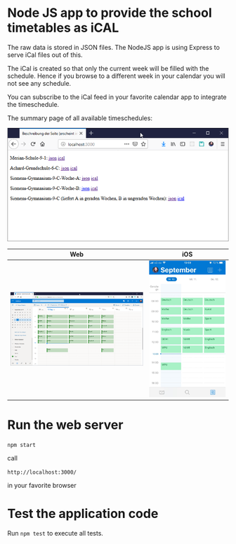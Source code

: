 # Node JS app to provide the school timetables as iCAL

The raw data is stored in JSON files. The NodeJS app is using Express to serve iCal files out of this.

The iCal is created so that only the current week will be filled with the schedule.
Hence if you browse to a different week in your calendar you will not see any schedule.

You can subscribe to the iCal feed in your favorite calendar app to integrate the timeschedule.

The summary page of all available timeschedules:

![schedules](./images/icals.png)

Web | iOS
--- | ---
![web](./images/outlook.png) | ![ios](./images/outlook-ios.jpeg)

# Run the web server

`npm start`

call

`http://localhost:3000/`

in your favorite browser

# Test the application code

Run `npm test` to execute all tests.

[1]: https://semaphoreci.com/community/tutorials/getting-started-with-node-js-and-mocha
[2]: https://www.npmjs.com/package/ical-generator

